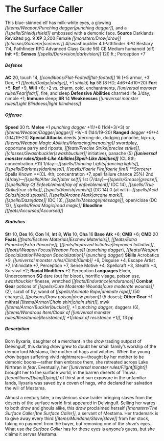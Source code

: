 ﻿---
cssclass: [monsters]
title1: The Surface Caller
desc_short: This blue-skinned elf has milk-white eyes, a glowing punching dagger,
  and a shield embossed with a demonic face.
title2: The Surface Caller
CR: 7
sources:
- name: Darklands Revisited
  page: 9
  link: http://paizo.com/products/btpy9j72?Pathfinder-Campaign-Setting-Darklands-Revisited
XP: 3200
race: Female
classes:
- drow sorcerer 4
- swashbuckler 4 (Pathfinder RPG Bestiary 114, Pathfinder RPG Advanced Class Guide
  56)
alignment: CE
size: Medium
type: humanoid
subtypes:
- elf
initiative:
  bonus: 9
senses:
  darkvision: 120
AC:
  AC: 20
  touch: 14
  flat_footed: 16
  components:
    armor: 5
    dex: 3
    dodge: 1
    shield: 1
HP:
  HP: 58
  long: 4d6+4d10+20
  HD: 8
saves:
  fort: 5
  ref: 9
  will: 6
  other: +2 vs. charm, cold, enchantments, fear, fire, and sleep
defensive_abilities:
- charmed life 3/day
- nimble +1
immunities:
- sleep
SR: 14
weaknesses:
- light blindness
speeds:
  base: 30
attacks:
  melee:
  - - text: +1 punching dagger +11/+6 (1d4+3/×3)
      entries:
      - - damage: 1d4+3
          crit_multiplier: 3
      attack: +1 punching dagger
      bonus:
      - 11
      - 6
  - - text: dagger +9/+4 (1d4/19-20)
      entries:
      - - damage: 1d4
          crit_range: 19-20
      attack: dagger
      bonus:
      - 9
      - 4
  ranged:
  - - text: dagger +9/+4 (1d4/19-20)
      entries:
      - - damage: 1d4
          crit_range: 19-20
      attack: dagger
      bonus:
      - 9
      - 4
  special:
  - deeds (derring-do, dodging panache, kip-up, menacing swordplay, opportune parry
    and riposte, precise strike, swashbuckler initiative)
  - panache (5)
spell_like_abilities:
  entries:
  - name: dancing lights
    source: default
    freq: 1/day
  - name: darkness
    source: default
    freq: 1/day
  - name: faerie fire
    source: default
    freq: 1/day
  sources:
  - name: default
    CL: 8
    concentration: 11
spells:
  entries:
  - name: alter self
    source: Sorcerer
    level: 2
  - name: grease
    source: Sorcerer
    level: 1
  - name: ray of enfeeblement
    source: Sorcerer
    level: 1
    DC: 14
  - name: true strike
    source: Sorcerer
    level: 1
  - superscripts:
    - APG
    name: vanish
    source: Sorcerer
    level: 1
    DC: 14
  - name: acid splash
    source: Sorcerer
    level: 0
  - name: arcane mark
    source: Sorcerer
    level: 0
  - name: daze
    source: Sorcerer
    level: 0
    DC: 13
  - name: message
    source: Sorcerer
    level: 0
  - name: open/close
    source: Sorcerer
    level: 0
    DC: 13
  - name: read magic
    source: Sorcerer
    level: 0
  sources:
  - name: Sorcerer
    type: known
    CL: 4
    concentration: 7
    failure_chance: 25%
    slots:
      2: 4
      1: 7
      0: at-will
    bloodline: accursed
ability_scores:
  STR: 10
  DEX: 16
  CON: 14
  INT: 8
  WIS: 10
  CHA: 16
BAB: 6
CMB: 6
CMD: 20
feats:
- name: Eschew Materials
- superscripts:
  - ACG
  name: Extra Panache
- name: Improved Initiative
- name: Weapon Focus (punching dagger)
- name: Weapon Specialization (punching dagger)
skills:
  Acrobatics: 9
  Climb: 6
  Disguise: 4
  Escape Artist: 7
  Intimidate: 7
  Perception: 7
  Sense Motive: 4
  Spellcraft: 3
  Stealth: 4
  Survival: 2
  _racial_mods:
    Perception:
      _: 2
languages:
- Elven
- Undercommon
special_qualities:
- dare (out for blood)
- horrific visage
- poison use
- swashbuckler finesse
- wretched endurance
gear:
  combat:
  - potions of cure moderate wounds (2)
  - scroll of fly
  - wand of animate rope (50 charges)
  - drow poison (5 doses)
  other:
  - +1 mithral chain shirt
  - mwk buckler
  - +1 punching dagger
  - daggers (6)
  - cloak of resistance +1
  - 13 pp
desc_long: |-
  Born Ilyxaria, daughter of a merchant in the drow trading outpost of Delvingulf, this daring drow grew to doubt her small family's worship of the demon lord Mestama, the mother of hags and witches. When the young drow began suffering vivid nightmares-thought by her mother to be demonic boons-rather than embrace them, she retreated across Lake Nirthran in fear. Eventually, her flight brought her to the surface world, in the barren deserts of Thuvia. Dying of thirst and sun exposure in the unfamiliar lands, Ilyxaria was saved by a coven of hags, who declared her salvation the will of Mestama.

  Almost a century later, a mysterious drow trader bringing slaves from the deserts of the surface world first appeared in Delvingulf. Selling her wares to both drow and ghouls alike, this drow proclaimed herself the Surface Caller, a servant of Mestama. Her trademark is to give away every third slave from her stock, taking no payment from the buyer, but removing one of the slave's eyes. What use the Surface Caller has for these eyes is anyone's guess, but she claims it serves Mestama.

---

# The Surface Caller
This blue-skinned elf has milk-white eyes, a glowing _[[items/Weapon/Punching dagger|punching dagger]]_, and a _[[spells/Shield|shield]]_ embossed with a demonic face.
**Source** Darklands Revisited pg. 9
**XP** 3,200
Female _[[monsters/Drow|drow]]_ _[[classes/Sorcerer|sorcerer]]_ 4/swashbuckler 4 (Pathfinder RPG Bestiary 114, Pathfinder RPG Advanced Class Guide 56)
CE Medium humanoid (elf)
**Init** +9; **Senses** _[[spells/Darkvision|darkvision]]_ 120 ft.; Perception +7

##### Defense

**AC** 20, touch 14, _[[conditions/Flat-Footed|flat-footed]]_ 16 (+5 armor, +3 Dex, +1 _[[feats/Dodge|dodge]]_, +1 _shield_)
**hp** 58 (8 HD; 4d6+4d10+20)
**Fort** +5, **Ref** +9, **Will** +6; +2 vs. charm, cold, enchantments, _[[universal monster rules/Fear|fear]]_, fire, and sleep
**Defensive Abilities** charmed life 3/day, nimble +1; **Immune** sleep; **SR** 14
**Weaknesses** _[[universal monster rules/Light Blindness|light blindness]]_

##### Offense
**Speed** 30 ft.
**Melee** +1 _punching dagger_ +11/+6 (1d4+3/×3) or _[[items/Weapon/Dagger|dagger]]_ +9/+4 (1d4/19–20)
**Ranged** _dagger_ +9/+4 (1d4/19–20)
**Special Attacks** deeds (derring-do, dodging panache, kip-up, _[[items/Weapon Magic Abilities/Menacing|menacing]]_ swordplay, opportune parry and riposte, _[[feats/Precise Strike|precise strike]]_, _[[classes/Swashbuckler|swashbuckler]]_ initiative), panache (5)
**_[[universal monster rules/Spell-Like Abilities|Spell-Like Abilities]]_** (CL 8th; concentration +11)
1/day—_[[spells/Dancing Lights|dancing lights]]_, _[[spells/Darkness|darkness]]_, _[[spells/Faerie Fire|faerie fire]]_
**_Sorcerer_ Spells Known **(CL 4th; concentration +7, spell failure chance 25%)
2nd (4/day)—_[[spells/Alter Self|alter self]]_
1st (7/day)—_[[spells/Grease|grease]]_, _[[spells/Ray Of Enfeeblement|ray of enfeeblement]]_ (DC 14), _[[spells/True Strike|true strike]]_, _[[spells/Vanish|vanish]]_ (DC 14)
0 (at will)—_[[spells/Acid Splash|acid splash]]_, _[[spells/Arcane Mark|arcane mark]]_, _[[spells/Daze|daze]]_ (DC 13), _[[spells/Message|message]]_, open/close (DC 13), _[[spells/Read Magic|read magic]]_
**Bloodline** _[[feats/Accursed|Accursed]]_

##### Statistics
**Str** 10, **Dex** 16, **Con** 14, **Int** 8, **Wis** 10, **Cha** 16
**Base Atk** +6; **CMB** +6; **CMD** 20
**Feats** _[[feats/Eschew Materials|Eschew Materials]]_, _[[feats/Extra Panache|Extra Panache]]_, _[[feats/Improved Initiative|Improved Initiative]]_, _[[feats/Weapon Focus|Weapon Focus]]_ (_punching dagger_), _[[feats/Weapon Specialization|Weapon Specialization]]_ (_punching dagger_)
**Skills** Acrobatics +9, _[[universal monster rules/Climb|Climb]]_ +6, Disguise +4, Escape Artist +7, Intimidate +7, Perception +7, Sense Motive +4, Spellcraft +3, Stealth +4, Survival +2; **Racial Modifiers** +2 Perception
**Languages** Elven, Undercommon
**SQ** dare (out for blood), horrific visage, poison use, _swashbuckler_ finesse, wretched _[[feats/Endurance|endurance]]_
**Combat Gear** potions of _[[spells/Cure Moderate Wounds|cure moderate wounds]]_ (2), scroll of fly, wand of _[[spells/Animate Rope|animate rope]]_ (50 charges), _[[poisons/Drow poison|drow poison]]_ (5 doses); **Other Gear** +1 mithral _[[items/Armor/Chain shirt|chain shirt]]_, mwk _[[items/Armor/Buckler|buckler]]_, +1 _punching dagger_, daggers (6), _[[items/Wondrous Item/Cloak of _[[universal monster rules/Resistance|Resistance]]_ +1|cloak of _resistance_ +1]]_, 13 pp

##### Description

Born Ilyxaria, daughter of a merchant in the _drow_ trading outpost of Delvingulf, this daring _drow_ grew to doubt her small family’s worship of the demon lord Mestama, the mother of hags and witches. When the young _drow_ began suffering vivid nightmares—thought by her mother to be demonic boons—rather than embrace them, she retreated across Lake Nirthran in _fear_. Eventually, her _[[universal monster rules/Flight|flight]]_ brought her to the surface world, in the barren deserts of Thuvia. _[[conditions/Dying|Dying]]_ of thirst and sun exposure in the unfamiliar lands, Ilyxaria was saved by a coven of hags, who declared her salvation the will of Mestama.

Almost a century later, a mysterious _drow_ trader bringing slaves from the deserts of the surface world first appeared in Delvingulf. Selling her wares to both _drow_ and ghouls alike, this _drow_ proclaimed herself _[[monsters/The Surface Caller|the Surface Caller]]_, a servant of Mestama. Her trademark is to give away every third _[[items/Mundane/Slave|slave]]_ from her stock, taking no payment from the buyer, but removing one of the _slave_’s eyes. What use _the Surface Caller_ has for these eyes is anyone’s guess, but she claims it serves Mestama.